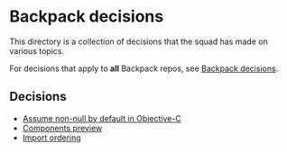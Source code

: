 # Backpack decisions

This directory is a collection of decisions that the squad has made on various topics.

For decisions that apply to **all** Backpack repos, see [Backpack decisions](https://github.com/Skyscanner/backpack/tree/main/decisions).

## Decisions

<!-- Please keep this in alphabetical order. -->
+ [Assume non-null by default in Objective-C](./assume-non-null-by-default.md)
+ [Components preview](./components-preview.md)
+ [Import ordering](./import-ordering.md)
